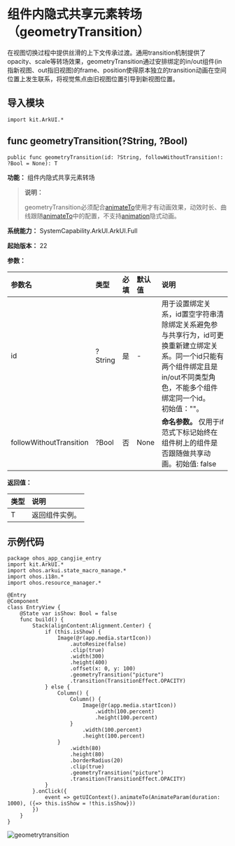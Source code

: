 # 组件内隐式共享元素转场 （geometryTransition）

在视图切换过程中提供丝滑的上下文传承过渡。通用transition机制提供了opacity、scale等转场效果，geometryTransition通过安排绑定的in/out组件(in指新视图、out指旧视图)的frame、position使得原本独立的transition动画在空间位置上发生联系，将视觉焦点由旧视图位置引导到新视图位置。

## 导入模块

```cangjie
import kit.ArkUI.*
```

## func geometryTransition(?String, ?Bool)

```cangjie
public func geometryTransition(id: ?String, followWithoutTransition!: ?Bool = None): T
```

**功能：** 组件内隐式共享元素转场

> **说明：**
>
> geometryTransition必须配合[animateTo](cj-animation-animateto.md)使用才有动画效果，动效时长、曲线跟随[animateTo](cj-animation-animateto.md)中的配置，不支持[animation](cj-animation-animation.md)隐式动画。

**系统能力：** SystemCapability.ArkUI.ArkUI.Full

**起始版本：** 22

**参数：**

|参数名|类型|必填|默认值|说明|
|:---|:---|:---|:---|:---|
|id|?String|是|-|用于设置绑定关系，id置空字符串清除绑定关系避免参与共享行为，id可更换重新建立绑定关系。同一个id只能有两个组件绑定且是in/out不同类型角色，不能多个组件绑定同一个id。<br>初始值：""。|
|followWithoutTransition|?Bool|否|None| **命名参数。** 仅用于if范式下标记始终在组件树上的组件是否跟随做共享动画。初始值: false|

**返回值：**

|类型|说明|
|:----|:----|
|T|返回组件实例。|

## 示例代码

<!-- run -->

```cangjie
package ohos_app_cangjie_entry
import kit.ArkUI.*
import ohos.arkui.state_macro_manage.*
import ohos.i18n.*
import ohos.resource_manager.*

@Entry
@Component
class EntryView {
    @State var isShow: Bool = false
    func build() {
        Stack(alignContent:Alignment.Center) {
            if (this.isShow) {
                Image(@r(app.media.startIcon))
                    .autoResize(false)
                    .clip(true)
                    .width(300)
                    .height(400)
                    .offset(x: 0, y: 100)
                    .geometryTransition("picture")
                    .transition(TransitionEffect.OPACITY)
            } else {
                Column() {
                    Column() {
                        Image(@r(app.media.startIcon))
                            .width(100.percent)
                            .height(100.percent)
                    }
                        .width(100.percent)
                        .height(100.percent)
                }
                    .width(80)
                    .height(80)
                    .borderRadius(20)
                    .clip(true)
                    .geometryTransition("picture")
                    .transition(TransitionEffect.OPACITY)
            }
        }.onClick({
            event => getUIContext().animateTo(AnimateParam(duration: 1000), ({=> this.isShow = !this.isShow}))
        })
    }
}
```

![geometrytransition](figures/geometrytransition.gif)

